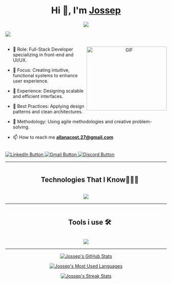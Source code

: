 <h1 align="center">Hi 👋, I'm <a href="https://jossep-portfolio.netlify.app/" target="blank">
Jossep</a></h1>
<p align="center">
  <a href="https://github.com/DenverCoder1/readme-typing-svg"><img src="https://readme-typing-svg.herokuapp.com?font=Time+New+Roman&color=cyan&size=25&center=true&vCenter=true&width=600&height=100&lines=Front-End+Developer,++;Web+Developer,;Code+Explorer,;Active+Learner/Researcher,;Love+to+learn+new+stuffs..<3"></a>
</p>

<img src="https://user-images.githubusercontent.com/73097560/115834477-dbab4500-a447-11eb-908a-139a6edaec5c.gif"><br><br>

<a target="_blank" align="center">
  <img align="right" top="500" height="200" width="250" alt="GIF" src="https://i.pinimg.com/originals/6e/f8/bb/6ef8bb7858572430b509ed6f8ed0dd32.gif">
</a>

- 🔭 Role: Full-Stack Developer specializing in front-end and UI/UX.

- 🎯 Focus: Creating intuitive, functional systems to enhance user experience.

- 🚀 Experience: Designing scalable and efficient interfaces.

- 📐 Best Practices: Applying design patterns and clean architectures.
  
- 🤝 Methodology: Using agile methodologies and creative problem-solving.

- 📫 How to reach me **allanacost.27@gmail.com**

<br/>

<a href="https://www.linkedin.com/in/joseph-acosta/" target="_blank">
  <img src="https://img.shields.io/badge/LinkedIn-0077B5?style=for-the-badge&logo=linkedin&logoColor=white" alt="LinkedIn Button">
</a>

<!-- Gmail -->
<a href="mailto:allanacost.27@gmail.com" target="_blank">
  <img src="https://img.shields.io/badge/Gmail-D14836?style=for-the-badge&logo=gmail&logoColor=white" alt="Gmail Button">
</a>

<!-- Discord -->
<a href="https://discord.com/channels/1246159441473179729/1246159442110845042" target="_blank">
  <img src="https://img.shields.io/badge/Discord-5865F2?style=for-the-badge&logo=discord&logoColor=white" alt="Discord Button">
</a>

---
<!--h1 without bottom border-->
<div id="user-content-toc">
  <ul align="center">
    <summary><h2 style="display: inline-block">Technologies That I Know👨🏻‍💻</h2></summary>
  </ul>
</div>
<!--tech stack icons-->
<p align="center">
  <a href="https://skillicons.dev">
    <img src="https://skillicons.dev/icons?i=ts,react,angular,nodejs,tailwind,unity,postman,git,jest,redux&perline=5" />
  </a>
</p>
  
---

<!--h1 without bottom border-->
<div id="user-content-toc">
  <ul align="center">
    <summary><h2 style="display: inline-block">Tools i use 🛠️</h2></summary>
  </ul>
</div>
<!--tech stack icons-->
<p align="center">
  <a href="https://skillicons.dev">
    <img src="https://skillicons.dev/icons?i=windows,git,vscode,azure&perline=5" />
  </a>
</p>
  
---

<!-- GitHub Stats -->
<p align="center">
  <a href="https://github.com/AllanAcostaM">
    <img src="https://github-readme-stats.vercel.app/api?username=AllanAcostaM&show_icons=true&theme=radical" alt="Jossep's GitHub Stats" />
  </a>
</p>

<!-- Most Used Languages -->
<p align="center">
  <a href="https://github.com/AllanAcostaM">
    <img src="https://github-readme-stats.vercel.app/api/top-langs/?username=AllanAcostaM&layout=compact&theme=radical" alt="Jossep's Most Used Languages" />
  </a>
</p>

<!-- GitHub Streak Stats -->
<p align="center">
  <a href="https://github.com/AllanAcostaM">
    <img src="https://github-readme-streak-stats.herokuapp.com/?user=AllanAcostaM&theme=radical" alt="Jossep's Streak Stats" />
  </a>
</p>
